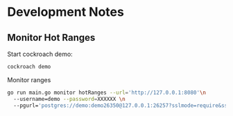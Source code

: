 # Development Notes

## Monitor Hot Ranges

Start cockroach demo:

```bash
cockroach demo
```

Monitor ranges

```bash
go run main.go monitor hotRanges --url='http://127.0.0.1:8080'\n
  --username=demo --password=XXXXXX \n
  --pgurl='postgres://demo:demo26350@127.0.0.1:26257?sslmode=require&sslrootcert=/var/folders/rg/_ltnftys4wj6ltzm0y45mhsh0000gq/T/demo449306277/ca.crt'
```